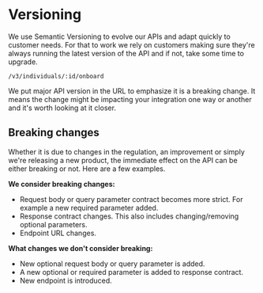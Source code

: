 # Versioning

We use Semantic Versioning to evolve our APIs and adapt quickly to customer needs. For that to work we rely on customers making sure they're always running the latest version of the API and if not, take some time to upgrade.

`/v3/individuals/:id/onboard`

We put major API version in the URL to emphasize it is a breaking change. It means the change might be impacting your integration one way or another and it's worth looking at it closer.

## Breaking changes

Whether it is due to changes in the regulation, an improvement or simply we're releasing a new product, the immediate effect on the API can be either breaking or not. Here are a few examples.

**We consider breaking changes:**
 - Request body or query parameter contract becomes more strict. For example a new required parameter added.
 - Response contract changes. This also includes changing/removing optional parameters.
 - Endpoint URL changes.

**What changes we don't consider breaking:**
 - New optional request body or query parameter is added.
 - A new optional or required parameter is added to response contract.
 - New endpoint is introduced.
